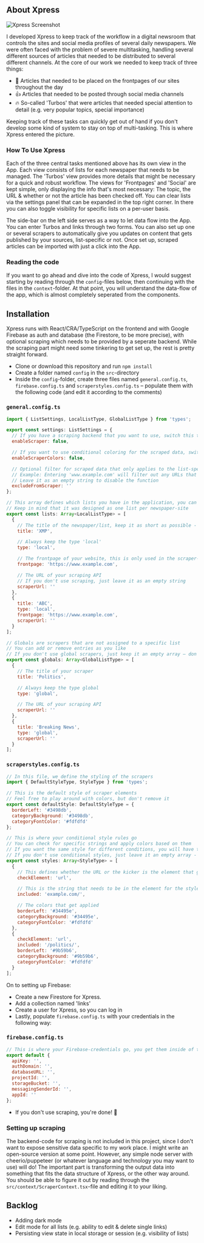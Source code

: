 ## About Xpress

![Xpress Screenshot](http://cdn.gitpush.it/xpress1.png)

I developed Xpress to keep track of the workflow in a digital newsroom that controls the sites and social media profiles of several daily newspapers. We were often faced with the problem of severe multitasking, handling several different sources of articles that needed to be distributed to several different channels. At the core of our work we needed to keep track of three things:

- :newspaper: Articles that needed to be placed on the frontpages of our sites throughout the day
- :thumbsup: Articles that needed to be posted through social media channels
- :fire: So-called 'Turbos' that were articles that needed special attention to detail (e.g. very popular topics, special importance)

Keeping track of these tasks can quickly get out of hand if you don't develop some kind of system to stay on top of multi-tasking. This is where Xpress entered the picture.

### How To Use Xpress

Each of the three central tasks mentioned above has its own view in the App. Each view consists of lists for each newspaper that needs to be managed. The 'Turbos' view provides more details that might be necessary for a quick and robust workflow. The views for 'Frontpages' and 'Social' are kept simple, only displaying the info that's most necessary: The topic, the URL & whether or not the article has been checked off. You can clear lists via the settings panel that can be expanded in the top right corner. In there you can also toggle visibility for specific lists on a per-user basis.

The side-bar on the left side serves as a way to let data flow into the App. You can enter Turbos and links through two forms. You can also set up one or several scrapers to automatically give you updates on content that gets published by your sources, list-specific or not. Once set up, scraped articles can be imported with just a click into the App.

### Reading the code

If you want to go ahead and dive into the code of Xpress, I would suggest starting by reading through the `config`-files below, then continuing with the files in the `context`-folder. At that point, you will understand the data-flow of the app, which is almost completely seperated from the components.

## Installation

Xpress runs with React/CRA/TypeScript on the frontend and with Google Firebase as auth and database (the Firestore, to be more precise), with optional scraping which needs to be provided by a seperate backend. While the scraping part might need some tinkering to get set up, the rest is pretty straight forward.

- Clone or download this repository and run `npm install`
- Create a folder named `config` in the `src`-directory
- Inside the `config`-folder, create three files named `general.config.ts`, `firebase.config.ts` and `scraperstyles.config.ts` – populate them with the following code (and edit it according to the comments)

### `general.config.ts`

```javascript
import { ListSettings, LocalListType, GlobalListType } from 'types';

export const settings: ListSettings = {
  // If you have a scraping backend that you want to use, switch this to 'true'
  enableScraper: false,

  // If you want to use conditional coloring for the scraped data, switch this to 'true'
  enableScraperColors: false,

  // Optional filter for scraped data that only applies to the list-specific scrapers
  // Example: Entering 'www.example.com' will filter out any URLs that contain that string
  // Leave it as an empty string to disable the function
  excludeFromScraper: ''
};

// This array defines which lists you have in the application, you can add objects using the same notation
// Keep in mind that it was designed as one list per newspaper-site
export const lists: Array<LocalListType> = [
  {
    // The title of the newspaper/list, keep it as short as possible - preferrably three letters
    title: 'XMP',

    // Always keep the type 'local'
    type: 'local',

    // The frontpage of your website, this is only used in the scraper-section
    frontpage: 'https://www.example.com',

    // The URL of your scraping API
    // If you don't use scraping, just leave it as an empty string
    scraperUrl: ''
  },
  {
    title: 'ABC',
    type: 'local',
    frontpage: 'https://www.example.com',
    scraperUrl: ''
  }
];

// Globals are scrapers that are not assigned to a specific list
// You can add or remove entries as you like
// If you don't use global scrapers, just keep it an empty array – don't remove it
export const globals: Array<GlobalListType> = [
  {
    // The title of your scraper
    title: 'Politics',

    // Always keep the type global
    type: 'global',

    // The URL of your scraping API
    scraperUrl: ''
  },
  {
    title: 'Breaking News',
    type: 'global',
    scraperUrl: ''
  }
];
```

### `scraperstyles.config.ts`

```javascript
// In this file, we define the styling of the scrapers
import { DefaultStyleType, StyleType } from 'types';

// This is the default style of scraper elements
// Feel free to play around with colors, but don't remove it
export const defaultStyle: DefaultStyleType = {
  borderLeft: '#3498db',
  categoryBackground: '#3498db',
  categoryFontColor: '#fdfdfd'
};

// This is where your conditional style rules go
// You can check for specific strings and apply colors based on them
// If you want the same style for different conditions, you will have to add another style for each condition
// If you don't use conditional styles, just leave it an empty array - dont remove it
export const styles: Array<StyleType> = [
  {
    // This defines whether the URL or the kicker is the element that gets checked for the condition
    checkElement: 'url',

    // This is the string that needs to be in the element for the style to get applied
    included: 'example.com/',

    // The colors that get applied
    borderLeft: '#34495e',
    categoryBackground: '#34495e',
    categoryFontColor: '#fdfdfd'
  },
  {
    checkElement: 'url',
    included: '/politics/',
    borderLeft: '#9b59b6',
    categoryBackground: '#9b59b6',
    categoryFontColor: '#fdfdfd'
  }
];
```

On to setting up Firebase:

- Create a new Firestore for Xpress.
- Add a collection named 'links'
- Create a user for Xpress, so you can log in
- Lastly, populate `firebase.config.ts` with your credentials in the following way:

### `firebase.config.ts`

```javascript
// This is where your Firebase-credentials go, you get them inside of their dashboard
export default {
  apiKey: '',
  authDomain: '',
  databaseURL: '',
  projectId: '',
  storageBucket: '',
  messagingSenderId: '',
  appId: ''
};
```

- If you don't use scraping, you're done! :tada:

### Setting up scraping

The backend-code for scraping is not included in this project, since I don't want to expose sensitive data specific to my work place. I might write an open-source version at some point. However, any simple node server with cheerio/puppeteer (or whatever language and technology you may want to use) will do! The important part is transforming the output data into something that fits the data structure of Xpress, or the other way around. You should be able to figure it out by reading through the `src/context/ScraperContext.tsx`-file and editing it to your liking.

## Backlog

- Adding dark mode
- Edit mode for all lists (e.g. ability to edit & delete single links)
- Persisting view state in local storage or session (e.g. visibility of lists)

